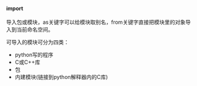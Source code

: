 #### import

导入包或模块，as关键字可以给模块取别名，from关键字直接把模块里的对象导入到当前命名空间。

可导入的模块可分为四类：

- python写的程序
- C或C++库
- 包
- 内建模块(链接到python解释器内的C库)